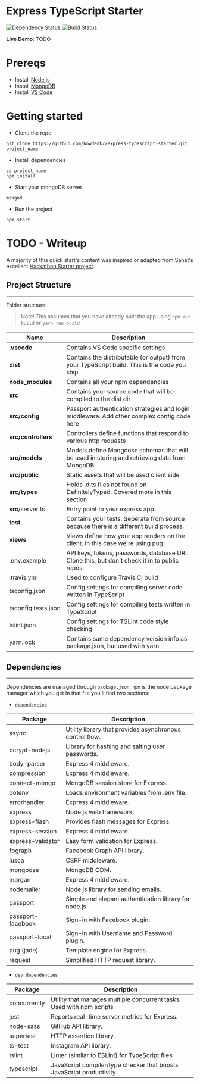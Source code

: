 
Express TypeScript Starter
=======================

[![Dependency Status](https://david-dm.org/bowdenk7/express-typescript-starter.svg)](https://david-dm.org/bowdenk7/express-typescript-starter) [![Build Status](https://travis-ci.org/sahat/hackathon-starter.svg?branch=master)](https://travis-ci.org/bowdenk7/express-typescript-starter) 

**Live Demo**: TODO

# Prereqs
- Install [Node.js](https://nodejs.org/en/)
- Install [MongoDB](https://docs.mongodb.com/manual/installation/)
- Install [VS Code](https://code.visualstudio.com/)

# Getting started
- Clone the repo
```
git clone https://github.com/bowdenk7/express-typescript-starter.git project_name
```
- Install dependencies
```
cd project_name
npm install
```
- Start your mongoDB server
```
mongod
```
- Run the project
```
npm start
```

# TODO - Writeup

A majority of this quick start's content was inspired or adapted from Sahat's excellent [Hackathon Starter project](https://github.com/sahat/hackathon-starter).

## Project Structure
-----------------

Folder structure:

> Note! This assumes that you have already built the app using `npm run build` or `yarn run build` 

| Name | Description |
| ----------------------------------- | --------------------------------------------------------------------------------------------- |
| **.vscode**                         | Contains VS Code specific settings                                                            |
| **dist**                            | Contains the distributable (or output) from your TypeScript build. This is the code you ship  |
| **node_modules**                    | Contains all your npm dependencies                                                            |
| **src**                             | Contains your source code that will be compiled to the dist dir                               |
| **src/config**                      | Passport authentication strategies and login middleware. Add other complex config code here   |
| **src/controllers**                 | Controllers define functions that respond to various http requests                            |
| **src/models**                      | Models define Mongoose schemas that will be used in storing and retrieving data from MongoDB  |
| **src/public**                      | Static assets that will be used client side                                                   |
| **src/types**                       | Holds .d.ts files not found on DefinitelyTyped. Covered more in this [section](TODO)          |
| **src**/server.ts                   | Entry point to your express app                                                               |
| **test**                            | Contains your tests. Seperate from source because there is a different build process.         |
| **views**                           | Views define how your app renders on the client. In this case we're using pug                 |
| .env.example                        | API keys, tokens, passwords, database URI. Clone this, but don't check it in to public repos. |
| .travis.yml                         | Used to configure Travis CI build                                                             |
| tsconfig.json                       | Config settings for compiling server code written in TypeScript                               |
| tsconfig.tests.json                 | Config settings for compiling tests written in TypeScript                                     |
| tslint.json                         | Config settings for TSLint code style checking                                                |
| yarn.lock                           | Contains same dependency version info as package.json, but used with yarn                     |

## Dependencies
--------------------

Dependencies are managed through `package.json`.
`npm` is the node package manager which you get
In that file you'll find two sections:
- `dependencies`

| Package                         | Description                                                           |
| ------------------------------- | --------------------------------------------------------------------- |
| async                           | Utility library that provides asynchronous control flow.              |
| bcrypt-nodejs                   | Library for hashing and salting user passwords.                       |
| body-parser                     | Express 4 middleware.                                                 |
| compression                     | Express 4 middleware.                                                 |
| connect-mongo                   | MongoDB session store for Express.                                    |
| dotenv                          | Loads environment variables from .env file.                           |
| errorhandler                    | Express 4 middleware.                                                 |
| express                         | Node.js web framework.                                                |
| express-flash                   | Provides flash messages for Express.                                  |
| express-session                 | Express 4 middleware.                                                 |
| express-validator               | Easy form validation for Express.                                     |
| fbgraph                         | Facebook Graph API library.                                           |
| lusca                           | CSRF middleware.                                                      |
| mongoose                        | MongoDB ODM.                                                          |
| morgan                          | Express 4 middleware.                                                 |
| nodemailer                      | Node.js library for sending emails.                                   |
| passport                        | Simple and elegant authentication library for node.js                 |
| passport-facebook               | Sign-in with Facebook plugin.                                         |
| passport-local                  | Sign-in with Username and Password plugin.                            |
| pug (jade)				      | Template engine for Express.                                          |
| request                         | Simplified HTTP request library.                                      |

- `dev dependencies`

| Package                         | Description                                                           |
| ------------------------------- | --------------------------------------------------------------------- |
| concurrently                    | Utility that manages multiple concurrent tasks. Used with npm scripts |
| jest                            | Reports real-time server metrics for Express.                         |
| node-sass                       | GitHub API library.                                                   |
| supertest                       | HTTP assertion library.                                               |
| ts-test                         | Instagram API library.                                                |
| tslint                          | Linter (similar to ESLint) for TypeScript files                       |
| typescript                      | JavaScript compiler/type checker that boosts JavaScript productivity  |

